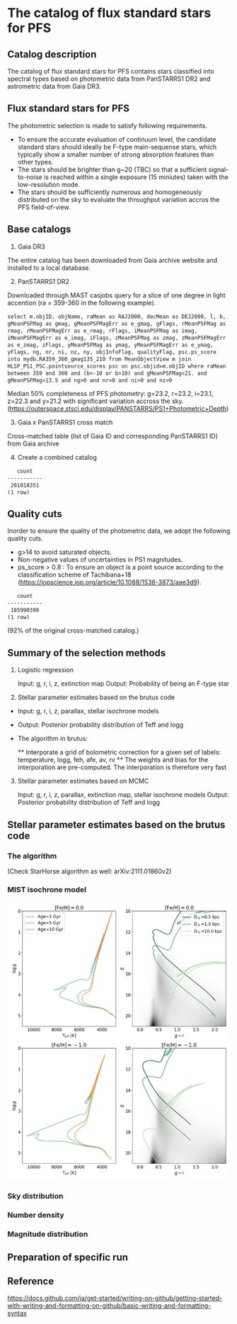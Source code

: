 The catalog of flux standard stars for PFS
==================================================








Catalog description
---------------------------------------------------

The catalog of flux standard stars for PFS contains stars classified into spectral types 
based on photometric data from PanSTARRS1 DR2 and astrometric data from Gaia DR3. 





Flux standard stars for PFS
--------------------------------------------------
The photometric selection is made to satisfy following requirements.
* To ensure the accurate evaluation of continuum level, the candidate standard stars should ideally be F-type main-sequense stars, 
which typically show a smaller number of strong absorption features than other types.
* The stars should be brighter than g~20 (TBC) so that a sufficient signal-to-noise is reached within a single exposure (15 miniutes) 
taken with the low-resolution mode.  
* The stars should be sufficiently numerous and homogeneously distributed on the sky 
to evaluate the throughput variation accros the PFS field-of-view. 



Base catalogs
---------------

1. Gaia DR3

The entire catalog has been downloaded from Gaia archive website and installed to a local database.


2. PanSTARRS1 DR2 

Downloaded through MAST casjobs query for a slice of one degree in light accention (ra = 359-360 in the following example). 


```
select m.objID, objName, raMean as RAJ2000, decMean as DEJ2000, l, b, gMeanPSFMag as gmag, gMeanPSFMagErr as e_gmag, gFlags, rMeanPSFMag as rmag, rMeanPSFMagErr as e_rmag, rFlags, iMeanPSFMag as imag, iMeanPSFMagErr as e_imag, iFlags, zMeanPSFMag as zmag, zMeanPSFMagErr as e_zmag, zFlags, yMeanPSFMag as ymag, yMeanPSFMagErr as e_ymag, yFlags, ng, nr, ni, nz, ny, objInfoFlag, qualityFlag, psc.ps_score into mydb.RA359_360_gmag135_210 from MeanObjectView m join HLSP_PS1_PSC.pointsource_scores psc on psc.objid=m.objID where raMean between 359 and 360 and (b<-10 or b>10) and gMeanPSFMag<21. and gMeanPSFMag>13.5 and ng>0 and nr>0 and ni>0 and nz>0
```


Median 50% completeness of PFS photometry:  g=23.2, r=23.2, i=23.1, z=22.3 and y=21.2 with significant variation accross the sky.
(https://outerspace.stsci.edu/display/PANSTARRS/PS1+Photometric+Depth) 




3. Gaia x PanSTARRS1 cross match

Cross-matched table (list of Gaia ID and corresponding PanSTARRS1 ID) from Gaia archive


4. Create a combined catalog


```
   count
-----------
 201818351
(1 row)
```






Quality cuts
-------------------------------------

Inorder to ensure the quality of the photometric data, we adopt the following quality cuts. 

- g>14 to avoid saturated objects.
- Non-negative values of uncertainties in PS1 magnitudes.  
- ps_score > 0.8 : To ensure an object is a point source according to the classification scheme of Tachibana+18 (https://iopscience.iop.org/article/10.1088/1538-3873/aae3d9). 
 


```
   count   
-----------
 185990390
(1 row)

```
(92% of the original cross-matched catalog.)















Summary of the selection methods
-------------------------------------



1. Logistic regression 

	Input: g, r, i, z, extinction map
    Output: Probability of being an F-type star 



2. Stellar parameter estimates based on the brutus code

 
* Input: g, r, i, z, parallax, stellar isochrone models
* Output: Posterior probability distribution of Teff and logg 


* The algorithm in brutus: 
  
  ** Interporate a grid of bolometric correction for a given set of labels: 
      temperature, logg, feh, afe, av, rv
  ** The weights and bias for the interporation are pre-computed. The interporation 
     is therefore very fast 

 

3. Stellar parameter estimates based on MCMC

    Input: g, r, i, z, parallax, extinction map, stellar isochrone models
    Output: Posterior probability distribution of Teff and logg





Stellar parameter estimates based on the brutus code
--------------------------------------------------


### The algorithm

(Check StarHorse algorithm as well: arXiv:2111.01860v2)




### MIST isochrone model


![MIST isochrone model](../figs_rst/brutus_mist_isochrones.png)






### Sky distribution 






### Number density 

### Magnitude distribution 


## Preparation of specific run


Reference
------------------------------

https://docs.github.com/ja/get-started/writing-on-github/getting-started-with-writing-and-formatting-on-github/basic-writing-and-formatting-syntax










